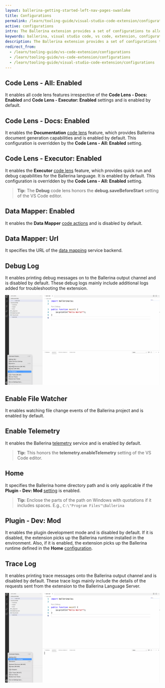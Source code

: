 ```yaml
---
layout: ballerina-getting-started-left-nav-pages-swanlake
title: Configurations
permalink: /learn/tooling-guide/visual-studio-code-extension/configurations/
active: configurations
intro: The Ballerina extension provides a set of configurations to allow customizations as per your preferences. 
keywords: ballerina, visual studio code, vs code, extension, configurations
description: The Ballerina extension provides a set of configurations to allow customizations as per your preferences. 
redirect_from:
  - /learn/tooling-guide/vs-code-extension/configurations
  - /learn/tooling-guide/vs-code-extension/configurations
  - /learn/tooling-guide/visual-studio-code-extension/configurations
---
```


## Code Lens - All: Enabled

It enables all code lens features irrespective of the **Code Lens - Docs: Enabled** and **Code Lens - Executor: Enabled** settings and is enabled by default.

## Code Lens - Docs: Enabled

It enables the **Documentation** [code lens](/learn/tooling-guide/visual-studio-code-extension/language-support/#documentation-code-lens) feature, which provides Ballerina document generation capabilities and is enabled by default. This configuration is overridden by the **Code Lens - All: Enabled** setting.

## Code Lens - Executor: Enabled

It enables the **Executor** [code lens](/learn/tooling-guide/visual-studio-code-extension/language-support/#run-and-debug-code-lenses) feature, which provides quick run and debug capabilities for the Ballerina language. It is enabled by default. This configuration is overridden by the **Code Lens - All: Enabled** setting.

>**Tip:** The **Debug** code lens honors the **debug.saveBeforeStart** setting of the VS Code editor.

## Data Mapper: Enabled

It enables the **Data Mapper** [code actions](/learn/tooling-guide/visual-studio-code-extension/language-support/#data-mapping) and is disabled by default.

## Data Mapper: Url

It specifies the URL of the [data mapping](/learn/tooling-guide/visual-studio-code-extension/language-support/#data-mapping) service backend.

## Debug Log

It enables printing debug messages on to the Ballerina output channel and is disabled by default. These debug logs mainly include additional logs added for troubleshooting the extension.

![Debug Log](/learn/images/debug-log.gif)

## Enable File Watcher

It enables watching file change events of the Ballerina project and is enabled by default.

## Enable Telemetry

It enables the Ballerina [telemetry](https://code.visualstudio.com/docs/getstarted/telemetry) service and is enabled by default. 

>**Tip:** This honors the **telemetry.enableTelemetry** setting of the VS Code editor.

## Home

It specifies the Ballerina home directory path and is only applicable if the 
**Plugin - Dev: Mod**  [setting](/learn/tooling-guide/visual-studio-code-extension/configurations/#plugin---dev-mod) is enabled.

>**Tip:** Enclose the parts of the path on Windows with quotations if it includes spaces. E.g., `C:\"Program Files"\Ballerina`

## Plugin - Dev: Mod

It enables the plugin development mode and is disabled by default. If it is disabled, the extension picks up the Ballerina runtime installed in the environment. Also, if it is enabled, the extension picks up the Ballerina runtime defined in the **Home** [configuration](/learn/tooling-guide/visual-studio-code-extension/configurations/#home).

## Trace Log

It enables printing trace messages onto the Ballerina output channel and is disabled by default. These trace logs mainly include the details of the requests sent from the extension to the Ballerina Language Server.

![Trace Log](/learn/images/trace-log.gif)

<style> #tree-expand-all , #tree-collapse-all, .cTocElements {display:none;} .cGitButtonContainer {padding-left: 40px;} </style>

